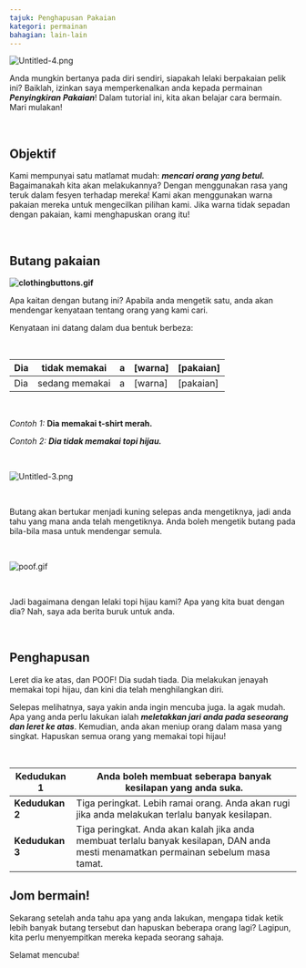 ```yaml
---
tajuk: Penghapusan Pakaian
kategori: permainan
bahagian: lain-lain
---
```

![Untitled-4.png](https://help.Studycat.com/hc/article_attachments/34921324100889)


Anda mungkin bertanya pada diri sendiri, siapakah lelaki berpakaian pelik ini? Baiklah, izinkan saya memperkenalkan anda kepada permainan ***Penyingkiran Pakaian***! Dalam tutorial ini, kita akan belajar cara bermain. Mari mulakan!


 


## **Objektif**


Kami mempunyai satu matlamat mudah: ***mencari orang yang betul.*** Bagaimanakah kita akan melakukannya? Dengan menggunakan rasa yang teruk dalam fesyen terhadap mereka! Kami akan menggunakan warna pakaian mereka untuk mengecilkan pilihan kami. Jika warna tidak sepadan dengan pakaian, kami menghapuskan orang itu!


 


## **Butang pakaian**


**![clothingbuttons.gif](https://help.Studycat.com/hc/article_attachments/34921310348441)**


Apa kaitan dengan butang ini? Apabila anda mengetik satu, anda akan mendengar kenyataan tentang orang yang kami cari.


Kenyataan ini datang dalam dua bentuk berbeza:


 




| Dia | tidak memakai | a | \[warna] | \[pakaian] |
| --- | --- | --- | --- | --- |
| Dia | sedang memakai | a | \[warna] | \[pakaian] |


 


*Contoh 1:* **Dia memakai t\-shirt merah.**



*Contoh 2:* ***Dia tidak memakai topi hijau.***



 


![Untitled-3.png](https://help.Studycat.com/hc/article_attachments/34921324104985)  


 


Butang akan bertukar menjadi kuning selepas anda mengetiknya, jadi anda tahu yang mana anda telah mengetiknya. Anda boleh mengetik butang pada bila-bila masa untuk mendengar semula. 


 


![poof.gif](https://help.Studycat.com/hc/article_attachments/34921324114329)


 


Jadi bagaimana dengan lelaki topi hijau kami? Apa yang kita buat dengan dia? Nah, saya ada berita buruk untuk anda.


 


## **Penghapusan**


Leret dia ke atas, dan POOF! Dia sudah tiada. Dia melakukan jenayah memakai topi hijau, dan kini dia telah menghilangkan diri.


Selepas melihatnya, saya yakin anda ingin mencuba juga. Ia agak mudah. Apa yang anda perlu lakukan ialah ***meletakkan jari anda pada seseorang dan leret ke atas***. Kemudian, anda akan meniup orang dalam masa yang singkat. Hapuskan semua orang yang memakai topi hijau!


 




| **Kedudukan 1** | Anda boleh membuat seberapa banyak kesilapan yang anda suka. |
| --- | --- |
| **Kedudukan 2** | Tiga peringkat. Lebih ramai orang. Anda akan rugi jika anda melakukan terlalu banyak kesilapan. |
| **Kedudukan 3** | Tiga peringkat. Anda akan kalah jika anda membuat terlalu banyak kesilapan, DAN anda mesti menamatkan permainan sebelum masa tamat. |


## 


## **Jom bermain!**


Sekarang setelah anda tahu apa yang anda lakukan, mengapa tidak ketik lebih banyak butang tersebut dan hapuskan beberapa orang lagi? Lagipun, kita perlu menyempitkan mereka kepada seorang sahaja.


Selamat mencuba!